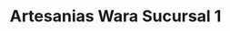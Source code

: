 ---
title: "Artesanias Wara Sucursal 1"
url: /la-paz/artesanias-wara-sucursal-1/
shop: artesanía
---